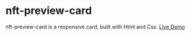 # nft-preview-card
nft-preview-card is a responsive card, built with Html and Css.
<a href='https://hanieh-mn.github.io/nft-preview-card/'>Live Demo</a>
